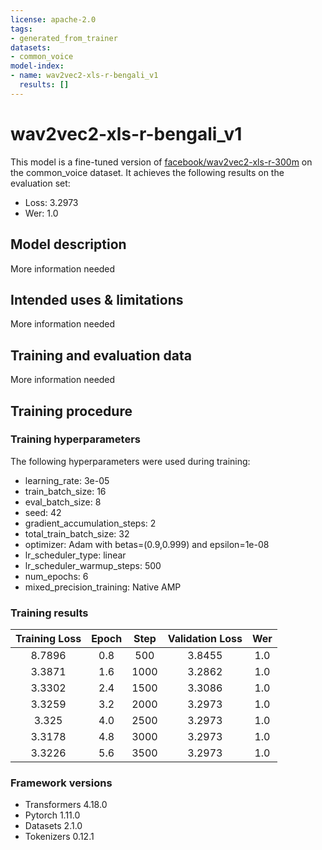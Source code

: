 ```yaml
---
license: apache-2.0
tags:
- generated_from_trainer
datasets:
- common_voice
model-index:
- name: wav2vec2-xls-r-bengali_v1
  results: []
---
```


<!-- This model card has been generated automatically according to the information the Trainer had access to. You
should probably proofread and complete it, then remove this comment. -->

# wav2vec2-xls-r-bengali_v1

This model is a fine-tuned version of [facebook/wav2vec2-xls-r-300m](https://huggingface.co/facebook/wav2vec2-xls-r-300m) on the common_voice dataset.
It achieves the following results on the evaluation set:
- Loss: 3.2973
- Wer: 1.0

## Model description

More information needed

## Intended uses & limitations

More information needed

## Training and evaluation data

More information needed

## Training procedure

### Training hyperparameters

The following hyperparameters were used during training:
- learning_rate: 3e-05
- train_batch_size: 16
- eval_batch_size: 8
- seed: 42
- gradient_accumulation_steps: 2
- total_train_batch_size: 32
- optimizer: Adam with betas=(0.9,0.999) and epsilon=1e-08
- lr_scheduler_type: linear
- lr_scheduler_warmup_steps: 500
- num_epochs: 6
- mixed_precision_training: Native AMP

### Training results

| Training Loss | Epoch | Step | Validation Loss | Wer |
|:-------------:|:-----:|:----:|:---------------:|:---:|
| 8.7896        | 0.8   | 500  | 3.8455          | 1.0 |
| 3.3871        | 1.6   | 1000 | 3.2862          | 1.0 |
| 3.3302        | 2.4   | 1500 | 3.3086          | 1.0 |
| 3.3259        | 3.2   | 2000 | 3.2973          | 1.0 |
| 3.325         | 4.0   | 2500 | 3.2973          | 1.0 |
| 3.3178        | 4.8   | 3000 | 3.2973          | 1.0 |
| 3.3226        | 5.6   | 3500 | 3.2973          | 1.0 |


### Framework versions

- Transformers 4.18.0
- Pytorch 1.11.0
- Datasets 2.1.0
- Tokenizers 0.12.1
